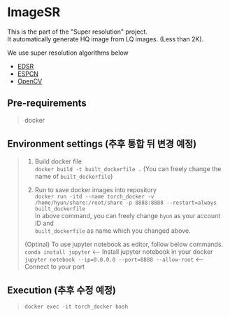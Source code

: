 # ImageSR
This is the part of the "Super resolution" project.  
It automatically generate HQ image from LQ images. (Less than 2K).  
  
We use super resolution algorithms below
- [EDSR](https://github.com/sanghyun-son/EDSR-PyTorch)
- [ESPCN](https://github.com/Lornatang/ESPCN-PyTorch)
- [OpenCV](https://github.com/opencv/opencv)

## Pre-requirements
> docker 

## Environment settings (추후 통합 뒤 변경 예정)
> 1. Build docker file  
> `docker build -t built_dockerfile .` (You can freely change the name of `built_dockerfile`)  
> 
> 2. Run to save docker images into repository  
> `docker run -itd --name torch_docker -v /home/hyun/share:/root/share -p 8888:8888 --restart=always built_dockerfile`  
> In above command, you can freely change `hyun` as your account ID and  
> `built_dockerfile` as name which you changed above.  
> 
> (Optinal) To use jupyter notebook as editor, follow below commands.  
> `conda install jupyter` <-- Install jupyter notebook in your docker  
> `jupyter notebook --ip=0.0.0.0 --port=8888 --allow-root` <-- Connect to your port

## Execution (추후 수정 예정)
> `docker exec -it torch_docker bash`
